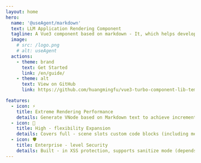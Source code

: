 ```yaml
---
layout: home
hero:
  name: '@useAgent/markdown'
  text: LLM Application Rendering Component
  tagline: A Vue3 component based on markdown - It, which helps developers quickly build enterprise - level
  image:
    # src: /logo.png
    # alt: useAgent
  actions:
    - theme: brand
      text: Get Started
      link: /en/guide/
    - theme: alt
      text: View on GitHub
      link: https://github.com/huangmingfu/vue3-turbo-component-lib-template/tree/main/apps/docs

features:
  - icon: ⚡️
    title: Extreme Rendering Performance
    details: Generate VNode based on Markdown text to achieve incremental rendering. No lag in large - text/chart scenarios.
  - icon: 🔧
    title: High - flexibility Expansion
    details: Covers full - scene slots custom code blocks (including mermaid), in - line/block - level interactive components, images, etc.
  - icon: 🛡️
    title: Enterprise - level Security
    details: Built - in XSS protection, supports sanitize mode (depends on dompurify), making it safer to render user content.
---
```


